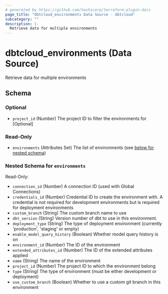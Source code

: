 ```yaml
---
# generated by https://github.com/hashicorp/terraform-plugin-docs
page_title: "dbtcloud_environments Data Source - dbtcloud"
subcategory: ""
description: |-
  Retrieve data for multiple environments
---
```


# dbtcloud_environments (Data Source)

Retrieve data for multiple environments



<!-- schema generated by tfplugindocs -->
## Schema

### Optional

- `project_id` (Number) The project ID to filter the environments for [Optional]

### Read-Only

- `environments` (Attributes Set) The list of environments (see [below for nested schema](#nestedatt--environments))

<a id="nestedatt--environments"></a>
### Nested Schema for `environments`

Read-Only:

- `connection_id` (Number) A connection ID (used with Global Connections)
- `credentials_id` (Number) Credential ID to create the environment with. A credential is not required for development environments but is required for deployment environments
- `custom_branch` (String) The custom branch name to use
- `dbt_version` (String) Version number of dbt to use in this environment.
- `deployment_type` (String) The type of deployment environment (currently 'production', 'staging' or empty)
- `enable_model_query_history` (Boolean) Whether model query history is on
- `environment_id` (Number) The ID of the environment
- `extended_attributes_id` (Number) The ID of the extended attributes applied
- `name` (String) The name of the environment
- `project_id` (Number) The project ID to which the environment belong
- `type` (String) The type of environment (must be either development or deployment)
- `use_custom_branch` (Boolean) Whether to use a custom git branch in this environment
